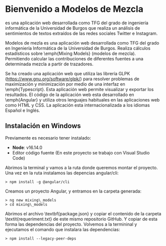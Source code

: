 # Bienvenido a Modelos de Mezcla

es una aplicación web desarrollada como TFG del grado de ingeniería informática de la Universidad de Burgos que realiza un análisis de sentimientos de textos extraídos de las redes sociales Twitter e Instagram.

Modelos de mezla es una aplicación web desarrollada como TFG del grado en Ingeniería Informática de la Universidad de Burgos. Realiza cálculos estadísticos sobre \emph{Mixing Models} (modelos de mezcla). Permitiendo calcular las contribuciones de diferentes fuentes a una determinada mezcla a partir de trazadores.

Se ha creado una aplicación web que utiliza las librería GLPK (https://www.gnu.org/software/glpk/) para resolver problemas de maximización y minimización por medio de una interfaz en \emph{Typescript}. Esta aplicación web permite visualizar y exportar los resultados. El código de la aplicación web esta desarrollado en \emph{Angular} y utiliza otros lenguajes habituales en las aplicaciones web como HTML y CSS. La aplicación esta internacionalizada a los idiomas Español e Inglés.


## Instalación en Windows

Previamente es necesario tener instalado:

* **Node**: v16.14.0
* Editor código fuente (En este proyecto se trabajo con Visual Studio Code)

Abrimos la terminal y vamos a la ruta donde queremos montar el proyecto. Una vez en la ruta instalamos las depencias angular/cli:

```
> npm install -g @angular/cli
```

Creamos un proyecto Angular, y entramos en la carpeta generada:

```
> ng new mixing\_models
> cd mixing\_models
```

Abrimos el archivo \textbf{package.json} y copiar el contenido de la carpeta \textit{requeriment.txt} de este mismo repositorio GitHub. Y copiar de esta forma las dependencias del proyecto. Volvemos a la termininal y ejecutamos el comando que instalara las dependencias:

```
> npm install --legacy-peer-deps
```

